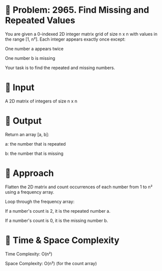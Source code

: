 # 📌 Problem: 2965. Find Missing and Repeated Values
You are given a 0-indexed 2D integer matrix grid of size n x n with values in the range [1, n²]. Each integer appears exactly once except:

One number a appears twice

One number b is missing

Your task is to find the repeated and missing numbers.

# 🧾 Input
A 2D matrix of integers of size n x n

# 🎯 Output
Return an array [a, b]:

a: the number that is repeated

b: the number that is missing

# 🧠 Approach
Flatten the 2D matrix and count occurrences of each number from 1 to n² using a frequency array.

Loop through the frequency array:

If a number's count is 2, it is the repeated number a.

If a number's count is 0, it is the missing number b.

# 🔧 Time & Space Complexity
Time Complexity: O(n²)

Space Complexity: O(n²) (for the count array)

